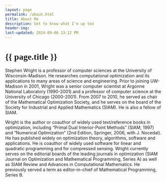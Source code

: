 ```yaml
---
layout: page
permalink: /about.html
title: About Me
description: Get to know what I'm up too
header-img:
last-updated: 2024-09-06 13:12 PM
---
```


<h1 class="mx-auto" style="font-family:Courgette;">{{ page.title }}</h1>

Stephen Wright is a professor of computer sciences at the University of Wisconsin-Madison. He researches computational optimization and its applications to many areas of science and engineering. Prior to joining UW-Madison in 2001, Wright was a senior computer scientist at Argonne National Laboratory (1990-2001) and a professor of computer science at the University of Chicago (2000-2001). From 2007 to 2010, he served as chair of the Mathematical Optimization Society, and he serves on the board of the Society for Industrial and Applied Mathematics (SIAM). He is also a fellow of SIAM.

Wright is the author or coauthor of widely used text/reference books in optimization, including “Primal Dual Interior-Point Methods” (SIAM, 1997) and “Numerical Optimization” (2nd Edition, Springer, 2006, with J. Nocedal). He has published widely on optimization theory, algorithms, software and applications. He is coauthor of widely used software for linear and quadratic programming and for compressed sensing. Wright currently serves on the editorial boards of the leading journals in optimization (SIAM Journal on Optimization and Mathematical Programming, Series A) as well as SIAM Review and Advances in Computational Mathematics. He previously served a term as editor-in-chief of Mathematical Programming, Series B.
